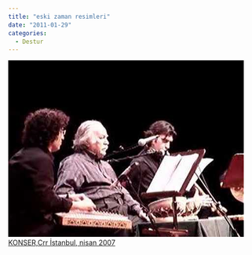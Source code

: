 ```yaml
---
title: "eski zaman resimleri"
date: "2011-01-29"
categories: 
  - Destur
---
```


 [![0.jpg](../uploads/2011/01/0.jpg) KONSER,Crr İstanbul, nisan 2007](../uploads/2011/01/0.jpg "0.jpg")
